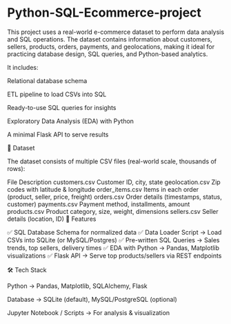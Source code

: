 # Python-SQL-Ecommerce-project
This project uses a real-world e-commerce dataset to perform data analysis and SQL operations. The dataset contains information about customers, sellers, products, orders, payments, and geolocations, making it ideal for practicing database design, SQL queries, and Python-based analytics.

It includes:

Relational database schema

ETL pipeline to load CSVs into SQL

Ready-to-use SQL queries for insights

Exploratory Data Analysis (EDA) with Python

A minimal Flask API to serve results

📂 Dataset

The dataset consists of multiple CSV files (real-world scale, thousands of rows):

File	Description
customers.csv	Customer ID, city, state
geolocation.csv	Zip codes with latitude & longitude
order_items.csv	Items in each order (product, seller, price, freight)
orders.csv	Order details (timestamps, status, customer)
payments.csv	Payment method, installments, amount
products.csv	Product category, size, weight, dimensions
sellers.csv	Seller details (location, ID)
🚀 Features

✅ SQL Database Schema for normalized data
✅ Data Loader Script → Load CSVs into SQLite (or MySQL/Postgres)
✅ Pre-written SQL Queries → Sales trends, top sellers, delivery times
✅ EDA with Python → Pandas, Matplotlib visualizations
✅ Flask API → Serve top products/sellers via REST endpoints

🛠️ Tech Stack

Python → Pandas, Matplotlib, SQLAlchemy, Flask

Database → SQLite (default), MySQL/PostgreSQL (optional)

Jupyter Notebook / Scripts → For analysis & visualization

